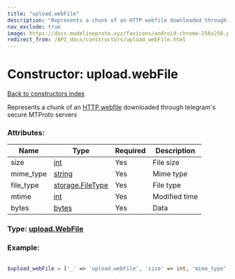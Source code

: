 ```yaml
---
title: "upload.webFile"
description: "Represents a chunk of an HTTP webfile downloaded through telegram's secure MTProto servers"
nav_exclude: true
image: https://docs.madelineproto.xyz/favicons/android-chrome-256x256.png
redirect_from: /API_docs/constructors/upload_webFile.html
---
```

# Constructor: upload.webFile  
[Back to constructors index](/API_docs/constructors/index.html)



Represents a chunk of an [HTTP webfile](https://core.telegram.org/api/files) downloaded through telegram's secure MTProto servers

### Attributes:

| Name     |    Type       | Required | Description |
|----------|---------------|----------|-------------|
|size|[int](/API_docs/types/int.html) | Yes|File size|
|mime\_type|[string](/API_docs/types/string.html) | Yes|Mime type|
|file\_type|[storage.FileType](/API_docs/constructors/storage.FileType.html) | Yes|File type|
|mtime|[int](/API_docs/types/int.html) | Yes|Modified time|
|bytes|[bytes](/API_docs/types/bytes.html) | Yes|Data|



### Type: [upload.WebFile](/API_docs/types/upload.WebFile.html)


### Example:

```php

$upload_webFile = ['_' => 'upload.webFile', 'size' => int, 'mime_type' => 'string', 'file_type' => storage.FileType, 'mtime' => int, 'bytes' => 'bytes'];
```  
